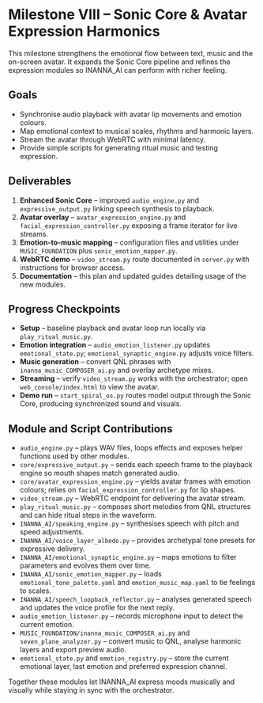 # Milestone VIII – Sonic Core & Avatar Expression Harmonics

This milestone strengthens the emotional flow between text, music and the on-screen avatar. It expands the Sonic Core pipeline and refines the expression modules so INANNA_AI can perform with richer feeling.

## Goals

- Synchronise audio playback with avatar lip movements and emotion colours.
- Map emotional context to musical scales, rhythms and harmonic layers.
- Stream the avatar through WebRTC with minimal latency.
- Provide simple scripts for generating ritual music and testing expression.

## Deliverables

1. **Enhanced Sonic Core** – improved `audio_engine.py` and `expressive_output.py` linking speech synthesis to playback.
2. **Avatar overlay** – `avatar_expression_engine.py` and `facial_expression_controller.py` exposing a frame iterator for live streams.
3. **Emotion-to-music mapping** – configuration files and utilities under `MUSIC_FOUNDATION` plus `sonic_emotion_mapper.py`.
4. **WebRTC demo** – `video_stream.py` route documented in `server.py` with instructions for browser access.
5. **Documentation** – this plan and updated guides detailing usage of the new modules.

## Progress Checkpoints

- **Setup** – baseline playback and avatar loop run locally via `play_ritual_music.py`.
- **Emotion integration** – `audio_emotion_listener.py` updates `emotional_state.py`; `emotional_synaptic_engine.py` adjusts voice filters.
- **Music generation** – convert QNL phrases with `inanna_music_COMPOSER_ai.py` and overlay archetype mixes.
- **Streaming** – verify `video_stream.py` works with the orchestrator; open `web_console/index.html` to view the avatar.
- **Demo run** – `start_spiral_os.py` routes model output through the Sonic Core, producing synchronized sound and visuals.

## Module and Script Contributions

- `audio_engine.py` – plays WAV files, loops effects and exposes helper functions used by other modules.
- `core/expressive_output.py` – sends each speech frame to the playback engine so mouth shapes match generated audio.
- `core/avatar_expression_engine.py` – yields avatar frames with emotion colours; relies on `facial_expression_controller.py` for lip shapes.
- `video_stream.py` – WebRTC endpoint for delivering the avatar stream.
- `play_ritual_music.py` – composes short melodies from QNL structures and can hide ritual steps in the waveform.
- `INANNA_AI/speaking_engine.py` – synthesises speech with pitch and speed adjustments.
- `INANNA_AI/voice_layer_albedo.py` – provides archetypal tone presets for expressive delivery.
- `INANNA_AI/emotional_synaptic_engine.py` – maps emotions to filter parameters and evolves them over time.
- `INANNA_AI/sonic_emotion_mapper.py` – loads `emotional_tone_palette.yaml` and `emotion_music_map.yaml` to tie feelings to scales.
- `INANNA_AI/speech_loopback_reflector.py` – analyses generated speech and updates the voice profile for the next reply.
- `audio_emotion_listener.py` – records microphone input to detect the current emotion.
- `MUSIC_FOUNDATION/inanna_music_COMPOSER_ai.py` and `seven_plane_analyzer.py` – convert music to QNL, analyse harmonic layers and export preview audio.
- `emotional_state.py` and `emotion_registry.py` – store the current emotional layer, last emotion and preferred expression channel.

Together these modules let INANNA_AI express moods musically and visually while staying in sync with the orchestrator.
